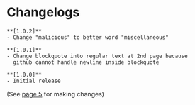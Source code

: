# Changelogs

    **[1.0.2]**
    - Change "malicious" to better word "miscellaneous" 

    **[1.0.1]**
    - Change blockquote into regular text at 2nd page because
      github cannot handle newline inside blockquote

    **[1.0.0]**
    - Initial release

(See [page 5](https://github.com/Thor-x86/varl/blob/master/docs/5-Contribution.md) for making changes)